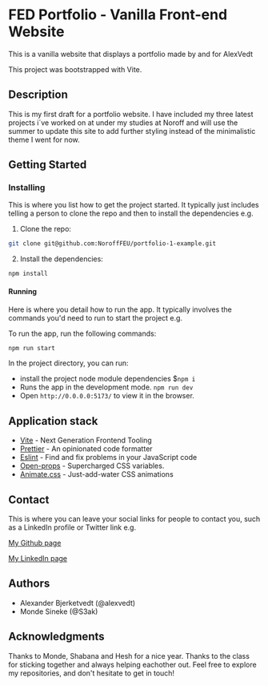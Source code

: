 # FED Portfolio - Vanilla Front-end Website

This is a vanilla website that displays a portfolio made by and for AlexVedt

This project was bootstrapped with Vite.

## Description

This is my first draft for a portfolio website. I have included my three latest projects i´ve worked on at under my studies at Noroff and will use the summer to update this site to add further styling instead of the minimalistic theme I went for now.

## Getting Started

### Installing

This is where you list how to get the project started. It typically just includes telling a person to clone the repo and then to install the dependencies e.g.

1. Clone the repo:

```bash
git clone git@github.com:NoroffFEU/portfolio-1-example.git
```

2. Install the dependencies:

```
npm install
```

#### Running

Here is where you detail how to run the app. It typically involves the commands you'd need to run to start the project e.g.

To run the app, run the following commands:

```bash
npm run start
```

In the project directory, you can run:

- install the project node module dependencies $`npm i`
- Runs the app in the development mode. `npm run dev`
- Open `http://0.0.0.0:5173/` to view it in the browser.

## Application stack

- [Vite](https://vitejs.dev/) - Next Generation Frontend Tooling
- [Prettier](https://prettier.io/) - An opinionated code formatter
- [Eslint](https://eslint.org/) - Find and fix problems in your JavaScript code
- [Open-props](https://open-props.style/) - Supercharged
  CSS variables.
- [Animate.css](https://animate.style/) - Just-add-water CSS animations

## Contact

This is where you can leave your social links for people to contact you, such as a LinkedIn profile or Twitter link e.g.

[My Github page](www.github.com/alexvedt)

[My LinkedIn page](https://www.linkedin.com/in/alexander-bjerketvedt-a22665171/)

## Authors

- Alexander Bjerketvedt (@alexvedt)
- Monde Sineke (@S3ak)

## Acknowledgments

Thanks to Monde, Shabana and Hesh for a nice year. Thanks to the class for sticking together and always helping eachother out.
Feel free to explore my repositories, and don't hesitate to get in touch!
